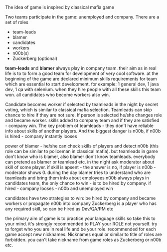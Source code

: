 The idea of game is inspired by classical mafia game

Two teams participate in the game: unemployed and company. There are a set of roles
* team-leads
* blamer
* candidates
* workers
* n00b(s)
* Zuckerberg (optional)
 
**team-leads** and **blamer** always play in company team. their aim as in real life is to to form a good team for development of very cool software. at the beginning of the game are declared minimum skills requirements for team which are essential to start development. for example: 1 general dev, 1 java dev, 1 qa with selenium. when they hire people with all these skills this team won. all candidates who become workers also win.

Candidate becomes worker if selected by teamleads in the night by secret voting, which is similar to classical mafia selection. Teamleads can skip chance to hire if they are not sure. If person is selected he/she changes role and became worker. skills added to company team and if they are satisfied - company win. The key problem of teamleads - they don't have reliable info about skills of another players. And the biggest danger is n00b, if n00b is hired - company instantly looses

power of blamer - he/she can check skills of players and detect n00b (this role can be similar to policeman in classical mafia). but teamleads in game don't know who is blamer, also blamer don't know teamleads. everybody can pretend as blamer or teamlead etc. in the night ask moderator about skill of some player. if skill is apsent - the answer is no, if player is n00b - moderator shows 0. during the day blamer tries to understand who are teamleads and bring them info about employees
n00b always plays in candidates team, the only chance to win - is to be hired by company. if hired - company looses - n00b and unemployed win

candidates have two strategies to win: be hired by company and became workers or propagate n00b into company 
Zuckerberg is a player who has any required skill, so can be hired as Dev/QA/PM etc

the primary aim of game is to practice your language skills so take this to your mind. it's strongly recommended to PLAY your ROLE not yourself. try to forget who you are in real life and be your role. recommended for each game accept new nicknames. Nicknames equal or similar to title of roles are forbidden. you can't take nickname from game roles as Zuckerberg or n00b  etc.